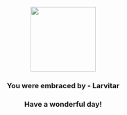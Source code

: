 <p align="center">
    <img src="https://raw.githubusercontent.com/PokeAPI/sprites/master/sprites/pokemon/246.png" width="150" height="150">
</p>
<h3 align="center">You were embraced by - <b>Larvitar</b></h3>
<h3 align="center">Have a wonderful day!</h3>
